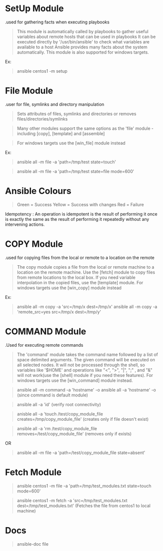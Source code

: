 # SetUp Module

.used for gathering facts when executing playbooks

>This module is automatically called by playbooks to gather useful variables about remote hosts that can be used in playbooks
>It can be executed directly by '/usr/bin/ansible' to check what variables are available to a host
>Ansible provides many facts about the system automatically. This module is also supported for windows targets.


Ex:
> ansible centos1 -m setup


# File Module

.user for file, symlinks and directory manipulation

>Sets attributes of files, symlinks and directories or removes files/directories/symlinks

>Many other modules support the same options as the 'file' module - including [copy], [template] and [assemble]

>For windows targets use the [win_file] module instead


Ex:
> ansible all -m file -a 'path=/tmp/test state=touch'

> ansible all -m file -a 'path=/tmp/test state=file mode=600'


# Ansible Colours

>Green = Success
>Yellow = Success with changes
>Red = Failure

Idempotency : An operation is idempotent is the result of performing it once is exactly the same as the result of performing it repeatedly without any intervening actions.

# COPY Module

.used for copying files from the local or remote to a location on the remote

>The copy module copies a file from the local or remote machine to a location on the remote machine. Use the [fetch] module to copy files from remote locations to the local box. If you need variable interpolation in the copied files, use the [template] module. For windows targets use the [win_copy] module instead

Ex:
>  ansible all -m copy -a 'src=/tmp/x dest=/tmp/x'
>  ansible all -m copy -a 'remote_src=yes src=/tmp/x dest=/tmp/y'

# COMMAND Module

.Used for executing remote commands

>The 'command' module takes the command name followed by a list of space delimited arguments. The given command will be executed on all selected nodes. It will not be processed through the shell, so variables like '$HOME' and operations like "<", ">", "|", ";" , and "&" will not work(use the [shell] module if you need these features). For windows targets use the [win_command] module instead. 

> ansible all -m command -a 'hostname' -o
> ansible all -a 'hostname' -o                    (since command is default module)

> ansible all -a 'id'   (verify root connectivity)

> anisble all -a 'touch /test/copy_module_file creates=/tmp/copy_module_file'          (creates only if file doesn't exist)

> ansible all -a 'rm /test/copy_module_file removes=/test/copy_module_file'     (removes only if exists)

OR

> ansible all -m file -a 'path=/test/copy_module_file state=absent'


# Fetch Module

> ansible centos1 -m file -a 'path=/tmp/test_modules.txt state=touch mode=600'

> ansible centos1 -m fetch -a 'src=/tmp/test_modules.txt dest=/tmp/test_modules.txt'
    (Fetches the file from centos1 to local machine)

# Docs

> ansible-doc file

